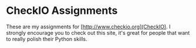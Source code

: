 CheckIO Assignments
===

These are my assignments for [http://www.checkio.org](CheckIO). I strongly encourage you to check out this site, it's great for people that want to really polish their Python skills.
